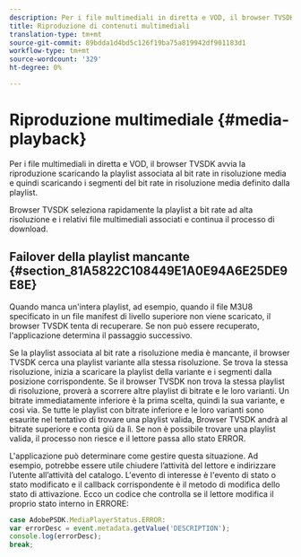 ```yaml
---
description: Per i file multimediali in diretta e VOD, il browser TVSDK avvia la riproduzione scaricando la playlist associata al bit rate in risoluzione media e quindi scaricando i segmenti del bit rate in risoluzione media definito dalla playlist.
title: Riproduzione di contenuti multimediali
translation-type: tm+mt
source-git-commit: 89bdda1d4bd5c126f19ba75a819942df901183d1
workflow-type: tm+mt
source-wordcount: '329'
ht-degree: 0%

---
```



# Riproduzione multimediale {#media-playback}

Per i file multimediali in diretta e VOD, il browser TVSDK avvia la riproduzione scaricando la playlist associata al bit rate in risoluzione media e quindi scaricando i segmenti del bit rate in risoluzione media definito dalla playlist.

Browser TVSDK seleziona rapidamente la playlist a bit rate ad alta risoluzione e i relativi file multimediali associati e continua il processo di download.

## Failover della playlist mancante {#section_81A5822C108449E1A0E94A6E25DE9E8E}

Quando manca un&#39;intera playlist, ad esempio, quando il file M3U8 specificato in un file manifest di livello superiore non viene scaricato, il browser TVSDK tenta di recuperare. Se non può essere recuperato, l&#39;applicazione determina il passaggio successivo.

Se la playlist associata al bit rate a risoluzione media è mancante, il browser TVSDK cerca una playlist variante alla stessa risoluzione. Se trova la stessa risoluzione, inizia a scaricare la playlist della variante e i segmenti dalla posizione corrispondente. Se il browser TVSDK non trova la stessa playlist di risoluzione, proverà a scorrere altre playlist di bitrate e le loro varianti. Un bitrate immediatamente inferiore è la prima scelta, quindi la sua variante, e così via. Se tutte le playlist con bitrate inferiore e le loro varianti sono esaurite nel tentativo di trovare una playlist valida, Browser TVSDK andrà al bitrate superiore e conta giù da lì. Se non è possibile trovare una playlist valida, il processo non riesce e il lettore passa allo stato ERROR.

L&#39;applicazione può determinare come gestire questa situazione. Ad esempio, potrebbe essere utile chiudere l’attività del lettore e indirizzare l’utente all’attività del catalogo. L&#39;evento di interesse è l&#39;evento di stato o stato modificato e il callback corrispondente è il metodo di modifica dello stato di attivazione. Ecco un codice che controlla se il lettore modifica il proprio stato interno in ERRORE:

```js
case AdobePSDK.MediaPlayerStatus.ERROR:  
var errorDesc = event.metadata.getValue('DESCRIPTION'); 
console.log(errorDesc); 
break; 
```
